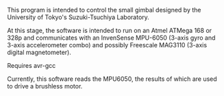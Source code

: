 This program is intended to control the small gimbal designed by the University
of Tokyo's Suzuki-Tsuchiya Laboratory.

At this stage, the software is intended to run on an Atmel ATMega 168 or 328p
and communicates with an InvenSense MPU-6050 (3-axis gyro and 3-axis
accelerometer combo) and possibly Freescale MAG3110 (3-axis digital
magnetometer).

Requires avr-gcc

Currently, this software reads the MPU6050, the results of which are used to
drive a brushless motor.
